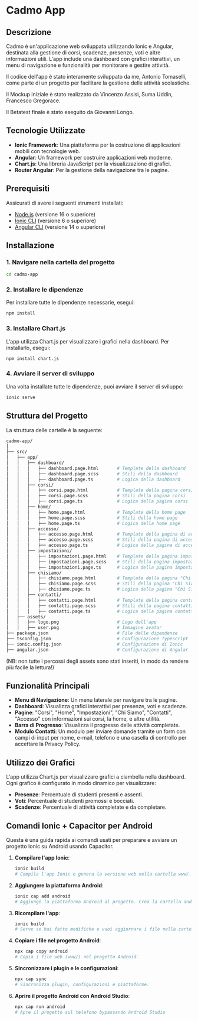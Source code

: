 
# Cadmo App

## Descrizione

Cadmo è un'applicazione web sviluppata utilizzando Ionic e Angular, destinata alla gestione di corsi, scadenze, presenze, voti e altre informazioni utili. L'app include una dashboard con grafici interattivi, un menu di navigazione e funzionalità per monitorare e gestire attività.

Il codice dell'app è stato interamente sviluppato da me, Antonio Tomaselli, come parte di un progetto per facilitare la gestione delle attività scolastiche.

Il Mockup iniziale è stato realizzato da Vincenzo Assisi, Suma Uddin, Francesco Gregorace.

Il Betatest finale è stato eseguito da Giovanni Longo.

## Tecnologie Utilizzate

- **Ionic Framework**: Una piattaforma per la costruzione di applicazioni mobili con tecnologie web.
- **Angular**: Un framework per costruire applicazioni web moderne.
- **Chart.js**: Una libreria JavaScript per la visualizzazione di grafici.
- **Router Angular**: Per la gestione della navigazione tra le pagine.

## Prerequisiti

Assicurati di avere i seguenti strumenti installati:

- [Node.js](https://nodejs.org/) (versione 16 o superiore)
- [Ionic CLI](https://ionicframework.com/docs/cli) (versione 6 o superiore)
- [Angular CLI](https://angular.io/cli) (versione 14 o superiore)

## Installazione

### 1. Navigare nella cartella del progetto

```bash
cd cadmo-app
```

### 2. Installare le dipendenze

Per installare tutte le dipendenze necessarie, esegui:

```bash
npm install
```

### 3. Installare Chart.js

L'app utilizza Chart.js per visualizzare i grafici nella dashboard. Per installarlo, esegui:

```bash
npm install chart.js
```

### 4. Avviare il server di sviluppo

Una volta installate tutte le dipendenze, puoi avviare il server di sviluppo:

```bash
ionic serve
```

## Struttura del Progetto

La struttura delle cartelle è la seguente:

```bash
cadmo-app/
│
├── src/
│   ├── app/
│   │   ├── dashboard/
│   │   │   ├── dashboard.page.html       # Template della dashboard
│   │   │   ├── dashboard.page.scss       # Stili della dashboard
│   │   │   ├── dashboard.page.ts         # Logica della dashboard
│   │   ├── corsi/
│   │   │   ├── corsi.page.html           # Template della pagina corsi
│   │   │   ├── corsi.page.scss           # Stili della pagina corsi
│   │   │   ├── corsi.page.ts             # Logica della pagina corsi
│   │   ├── home/
│   │   │   ├── home.page.html            # Template della home page
│   │   │   ├── home.page.scss            # Stili della home page
│   │   │   ├── home.page.ts              # Logica della home page
│   │   ├── accesso/
│   │   │   ├── accesso.page.html         # Template della pagina di accesso
│   │   │   ├── accesso.page.scss         # Stili della pagina di accesso
│   │   │   ├── accesso.page.ts           # Logica della pagina di accesso
│   │   ├── impostazioni/
│   │   │   ├── impostazioni.page.html    # Template della pagina impostazioni
│   │   │   ├── impostazioni.page.scss    # Stili della pagina impostazioni
│   │   │   ├── impostazioni.page.ts      # Logica della pagina impostazioni
│   │   ├── chisiamo/
│   │   │   ├── chisiamo.page.html        # Template della pagina "Chi Siamo"
│   │   │   ├── chisiamo.page.scss        # Stili della pagina "Chi Siamo"
│   │   │   ├── chisiamo.page.ts          # Logica della pagina "Chi Siamo"
│   │   ├── contatti/
│   │   │   ├── contatti.page.html        # Template della pagina contatti
│   │   │   ├── contatti.page.scss        # Stili della pagina contatti
│   │   │   ├── contatti.page.ts          # Logica della pagina contatti
│   ├── assets/
│   │   ├── logo.png                      # Logo dell'app
│   │   ├── user.png                      # Immagine avatar
├── package.json                          # File delle dipendenze
├── tsconfig.json                         # Configurazione TypeScript
├── ionic.config.json                     # Configurazione di Ionic
├── angular.json                          # Configurazione di Angular
```
(NB: non tutte i percossi degli assets sono stati inseriti, in modo da rendere più facile la lettura!)

## Funzionalità Principali

- **Menu di Navigazione**: Un menu laterale per navigare tra le pagine.
- **Dashboard**: Visualizza grafici interattivi per presenze, voti e scadenze.
- **Pagine**: "Corsi", "Home", "Impostazioni", "Chi Siamo", "Contatti", "Accesso" con informazioni sui corsi, la home, e altre utilità.
- **Barra di Progresso**: Visualizza il progresso delle attività completate.
- **Modulo Contatti**: Un modulo per inviare domande tramite un form con campi di input per nome, e-mail, telefono e una casella di controllo per accettare la Privacy Policy.

## Utilizzo dei Grafici

L'app utilizza Chart.js per visualizzare grafici a ciambella nella dashboard. Ogni grafico è configurato in modo dinamico per visualizzare:

- **Presenze**: Percentuale di studenti presenti e assenti.
- **Voti**: Percentuale di studenti promossi e bocciati.
- **Scadenze**: Percentuale di attività completate e da completare.

## Comandi Ionic + Capacitor per Android

Questa è una guida rapida ai comandi usati per preparare e avviare un progetto Ionic su Android usando Capacitor.

1. **Compilare l'app Ionic**:

    ```bash
    ionic build
    # Compila l'app Ionic e genera la versione web nella cartella www/.
    ```

2. **Aggiungere la piattaforma Android**:

    ```bash
    ionic cap add android
    # Aggiunge la piattaforma Android al progetto. Crea la cartella android/ contenente il progetto nativo.
    ```

3. **Ricompilare l'app**:

    ```bash
    ionic build
    # Serve se hai fatto modifiche e vuoi aggiornare i file nella cartella www/.
    ```

4. **Copiare i file nel progetto Android**:

    ```bash
    npx cap copy android
    # Copia i file web (www/) nel progetto Android.
    ```

5. **Sincronizzare i plugin e le configurazioni**:

    ```bash
    npx cap sync
    # Sincronizza plugin, configurazioni e piattaforme.
    ```

6. **Aprire il progetto Android con Android Studio**:

    ```bash
    npx cap run android
    # Apre il progetto sul telefono bypassando Android Studio
    ```
